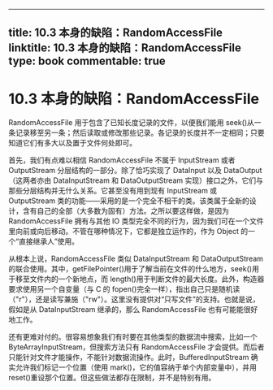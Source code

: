 
---
title: 10.3 本身的缺陷：RandomAccessFile
linktitle: 10.3 本身的缺陷：RandomAccessFile
type: book
commentable: true
---

# 10.3 本身的缺陷：RandomAccessFile

RandomAccessFile 用于包含了已知长度记录的文件，以便我们能用 seek()从一条记录移至另一条；然后读取或修改那些记录。各记录的长度并不一定相同；只要知道它们有多大以及置于文件何处即可。

首先，我们有点难以相信 RandomAccessFile 不属于 InputStream 或者 OutputStream 分层结构的一部分。除了恰巧实现了 DataInput 以及 DataOutput（这两者亦由 DataInputStream 和 DataOutputStream 实现）接口之外，它们与那些分层结构并无什么关系。它甚至没有用到现有 InputStream 或 OutputStream 类的功能——采用的是一个完全不相干的类。该类属于全新的设计，含有自己的全部（大多数为固有）方法。之所以要这样做，是因为 RandomAccessFile 拥有与其他 IO 类型完全不同的行为，因为我们可在一个文件里向前或向后移动。不管在哪种情况下，它都是独立运作的，作为 Object 的一个“直接继承人”使用。

从根本上说，RandomAccessFile 类似 DataInputStream 和 DataOutputStream 的联合使用。其中，getFilePointer()用于了解当前在文件的什么地方，seek()用于移至文件内的一个新地点，而 length()用于判断文件的最大长度。此外，构造器要求使用另一个自变量（与 C 的 fopen()完全一样），指出自己只是随机读（"r"），还是读写兼施（"rw"）。这里没有提供对“只写文件”的支持。也就是说，假如是从 DataInputStream 继承的，那么 RandomAccessFile 也有可能能很好地工作。

还有更难对付的。很容易想象我们有时要在其他类型的数据流中搜索，比如一个 ByteArrayInputStream，但搜索方法只有 RandomAccessFile 才会提供。而后者只能针对文件才能操作，不能针对数据流操作。此时，BufferedInputStream 确实允许我们标记一个位置（使用 mark()，它的值容纳于单个内部变量中），并用 reset()重设那个位置。但这些做法都存在限制，并不是特别有用。

    